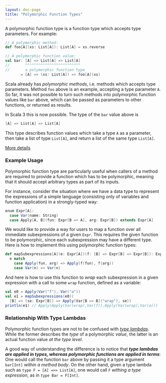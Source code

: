 ```yaml
---
layout: doc-page
title: "Polymorphic Function Types"
---
```


A polymorphic function type is a function type which accepts type parameters.
For example:
```scala
// A polymorphic method:
def foo[A](xs: List[A]): List[A] = xs.reverse

// A polymorphic function value:
val bar: [A] => List[A] => List[A]
//       ^^^^^^^^^^^^^^^^^^^^^^^^^
//       a polymorphic function type
       = [A] => (xs: List[A]) => foo[A](xs)
```
Scala already has _polymorphic methods_, i.e. methods which accepts type parameters.
Method `foo` above is an example, accepting a type parameter `A`.
So far, it
was not possible to turn such methods into polymorphic function values like `bar` above,
which can be passed as parameters to other functions, or returned as results.

In Scala 3 this is now possible. The type of the `bar` value above is

```scala
[A] => List[A] => List[A]
```

This type describes function values which take a type `A` as a parameter,
then take a list of type `List[A]`, and return a list of the same type `List[A]`.

[More details](https://github.com/lampepfl/dotty/pull/4672)


### Example Usage

Polymorphic function type are particularly useful
when callers of a method are required to provide a
function which has to be polymorphic,
meaning that it should accept arbitrary types as part of its inputs.

For instance, consider the situation where we have
a data type to represent the expressions of a simple language
(consisting only of variables and function application)
in a strongly-typed way:

```scala
enum Expr[A]:
  case Var(name: String)
  case Apply[A, B](fun: Expr[B => A], arg: Expr[B]) extends Expr[A]
```

We would like to provide a way for users to map a function
over all immediate subexpressions of a given `Expr`.
This requires the given function to be polymorphic,
since each subexpression may have a different type.
Here is how to implement this using polymorphic function types:

```scala
def mapSubexpressions[A](e: Expr[A])(f: [B] => Expr[B] => Expr[B]): Expr[A] =
  e match
    case Apply(fun, arg) => Apply(f(fun), f(arg))
    case Var(n) => Var(n)
```

And here is how to use this function to _wrap_ each subexpression
in a given expression with a call to some `wrap` function,
defined as a variable:

```scala
val e0 = Apply(Var("f"), Var("a"))
val e1 = mapSubexpressions(e0)(
  [B] => (se: Expr[B]) => Apply(Var[B => B]("wrap"), se))
println(e1) // Apply(Apply(Var(wrap),Var(f)),Apply(Var(wrap),Var(a)))
```



### Relationship With Type Lambdas

Polymorphic function types are not to be confused with
[_type lambdas_](type-lambdas.md).
While the former describes the _type_ of a polymorphic _value_,
the latter is an actual function value _at the type level_.

A good way of understanding the difference is to notice that
**_type lambdas are applied in types,
whereas polymorphic functions are applied in terms_**:
One would call the function `bar` above
by passing it a type argument `bar[Int]` _within a method body_.
On the other hand, given a type lambda such as `type F = [A] =>> List[A]`,
one would call `F` _withing a type expression_, as in `type Bar = F[Int]`.

